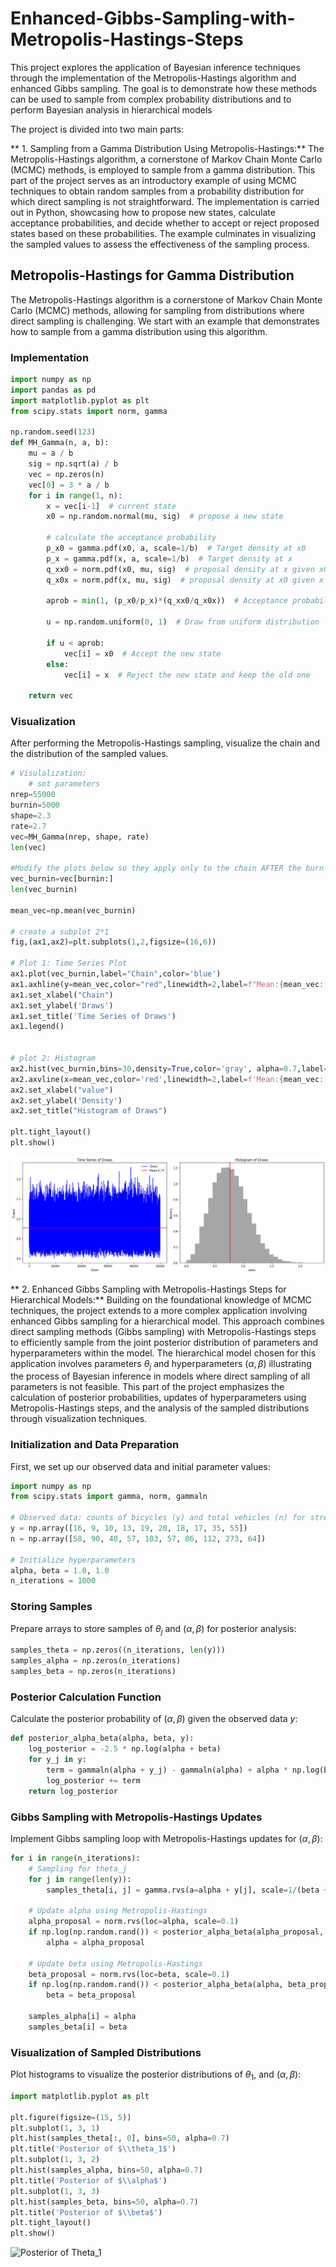 # Enhanced-Gibbs-Sampling-with-Metropolis-Hastings-Steps
This project explores the application of Bayesian inference techniques through the implementation of the Metropolis-Hastings algorithm and enhanced Gibbs sampling. The goal is to demonstrate how these methods can be used to sample from complex probability distributions and to perform Bayesian analysis in hierarchical models

The project is divided into two main parts:

** 1. Sampling from a Gamma Distribution Using Metropolis-Hastings:**
The Metropolis-Hastings algorithm, a cornerstone of Markov Chain Monte Carlo (MCMC) methods, is employed to sample from a gamma distribution. This part of the project serves as an introductory
example of using MCMC techniques to obtain random samples from a probability distribution for which direct sampling is not straightforward. The implementation is carried out in Python,
showcasing how to propose new states, calculate acceptance probabilities, and decide whether to accept or reject proposed states based on these probabilities. The example culminates in visualizing the sampled values to assess the effectiveness of the sampling process.

## Metropolis-Hastings for Gamma Distribution
The Metropolis-Hastings algorithm is a cornerstone of Markov Chain Monte Carlo (MCMC) methods, allowing for sampling from distributions where direct sampling is challenging. We start with an example that demonstrates how to sample from a gamma distribution using this algorithm.

### Implementation
```python
import numpy as np
import pandas as pd
import matplotlib.pyplot as plt
from scipy.stats import norm, gamma

np.random.seed(123)
def MH_Gamma(n, a, b):
    mu = a / b
    sig = np.sqrt(a) / b
    vec = np.zeros(n)
    vec[0] = 3 * a / b
    for i in range(1, n):
        x = vec[i-1]  # current state
        x0 = np.random.normal(mu, sig)  # propose a new state
        
        # calculate the acceptance probability
        p_x0 = gamma.pdf(x0, a, scale=1/b)  # Target density at x0
        p_x = gamma.pdf(x, a, scale=1/b)  # Target density at x
        q_xx0 = norm.pdf(x0, mu, sig)  # proposal density at x given x0
        q_x0x = norm.pdf(x, mu, sig)  # proposal density at x0 given x
        
        aprob = min(1, (p_x0/p_x)*(q_xx0/q_x0x))  # Acceptance probability
        
        u = np.random.uniform(0, 1)  # Draw from uniform distribution
        
        if u < aprob:
            vec[i] = x0  # Accept the new state
        else:
            vec[i] = x  # Reject the new state and keep the old one
            
    return vec
```
### Visualization
After performing the Metropolis-Hastings sampling, visualize the chain and the distribution of the sampled values.

```python
# Visulalization:
    # set parameters
nrep=55000
burnin=5000
shape=2.3
rate=2.7
vec=MH_Gamma(nrep, shape, rate)
len(vec)

#Modify the plots below so they apply only to the chain AFTER the burn-in period
vec_burnin=vec[burnin:]
len(vec_burnin)

mean_vec=np.mean(vec_burnin)

# create a subplot 2*1
fig,(ax1,ax2)=plt.subplots(1,2,figsize=(16,6))

# Plot 1: Time Series Plot
ax1.plot(vec_burnin,label="Chain",color='blue')
ax1.axhline(y=mean_vec,color="red",linewidth=2,label=f"Mean:{mean_vec:.2f}")
ax1.set_xlabel("Chain")
ax1.set_ylabel('Draws')
ax1.set_title('Time Series of Draws')
ax1.legend()


# plot 2: Histogram
ax2.hist(vec_burnin,bins=30,density=True,color='gray', alpha=0.7,label="Simulated Density") 
ax2.axvline(x=mean_vec,color='red',linewidth=2,label=f'Mean:{mean_vec:.2f}')
ax2.set_xlabel("value")
ax2.set_ylabel('Density')
ax2.set_title("Histogram of Draws")

plt.tight_layout()
plt.show()
```
![Posterior of Theta_1](Time%20Series%20and%20Histogram%20of%20Draws.png)

** 2. Enhanced Gibbs Sampling with Metropolis-Hastings Steps for Hierarchical Models:**
Building on the foundational knowledge of MCMC techniques, the project extends to a more complex application involving enhanced Gibbs sampling for a hierarchical model. This approach combines direct sampling methods (Gibbs sampling) with Metropolis-Hastings steps to efficiently sample from the joint posterior distribution of parameters and hyperparameters within the model. The hierarchical model chosen for this application involves parameters $\theta_j$ and hyperparameters $(\alpha, \beta)$ illustrating the process of Bayesian inference in models where direct sampling of all parameters is not feasible. This part of the project emphasizes the calculation of posterior probabilities, updates of hyperparameters using Metropolis-Hastings steps, and the analysis of the sampled distributions through visualization techniques.

### Initialization and Data Preparation
First, we set up our observed data and initial parameter values:
```python
import numpy as np
from scipy.stats import gamma, norm, gammaln

# Observed data: counts of bicycles (y) and total vehicles (n) for streets with bike lanes
y = np.array([16, 9, 10, 13, 19, 20, 18, 17, 35, 55])
n = np.array([58, 90, 48, 57, 103, 57, 86, 112, 273, 64])

# Initialize hyperparameters
alpha, beta = 1.0, 1.0
n_iterations = 1000

```
### Storing Samples
Prepare arrays to store samples of $\theta_j$ and $(\alpha, \beta)$ for posterior analysis:
```python
samples_theta = np.zeros((n_iterations, len(y)))
samples_alpha = np.zeros(n_iterations)
samples_beta = np.zeros(n_iterations)

```
### Posterior Calculation Function
Calculate the posterior probability of $(\alpha, \beta)$  given the observed data $y$:
```python
def posterior_alpha_beta(alpha, beta, y):
    log_posterior = -2.5 * np.log(alpha + beta)
    for y_j in y:
        term = gammaln(alpha + y_j) - gammaln(alpha) + alpha * np.log(beta) - (alpha + y_j) * np.log(beta + 1)
        log_posterior += term
    return log_posterior

```

### Gibbs Sampling with Metropolis-Hastings Updates
Implement Gibbs sampling loop with Metropolis-Hastings updates for $(\alpha, \beta)$:
```python
for i in range(n_iterations):
    # Sampling for theta_j
    for j in range(len(y)):
        samples_theta[i, j] = gamma.rvs(a=alpha + y[j], scale=1/(beta + 1))
    
    # Update alpha using Metropolis-Hastings
    alpha_proposal = norm.rvs(loc=alpha, scale=0.1)
    if np.log(np.random.rand()) < posterior_alpha_beta(alpha_proposal, beta, y) - posterior_alpha_beta(alpha, beta, y):
        alpha = alpha_proposal
    
    # Update beta using Metropolis-Hastings
    beta_proposal = norm.rvs(loc=beta, scale=0.1)
    if np.log(np.random.rand()) < posterior_alpha_beta(alpha, beta_proposal, y) - posterior_alpha_beta(alpha, beta, y):
        beta = beta_proposal
    
    samples_alpha[i] = alpha
    samples_beta[i] = beta
```

### Visualization of Sampled Distributions
Plot histograms to visualize the posterior distributions of $\theta_1$, and $(\alpha, \beta)$:
```python
import matplotlib.pyplot as plt

plt.figure(figsize=(15, 5))
plt.subplot(1, 3, 1)
plt.hist(samples_theta[:, 0], bins=50, alpha=0.7)
plt.title('Posterior of $\\theta_1$')
plt.subplot(1, 3, 2)
plt.hist(samples_alpha, bins=50, alpha=0.7)
plt.title('Posterior of $\\alpha$')
plt.subplot(1, 3, 3)
plt.hist(samples_beta, bins=50, alpha=0.7)
plt.title('Posterior of $\\beta$')
plt.tight_layout()
plt.show()

```

![Posterior of Theta_1](Histographs%20of%20the%20draws%20of%20parameter%20and%20hyperparamters.png)

